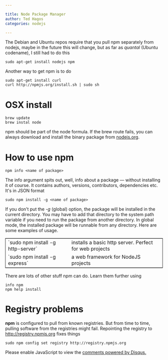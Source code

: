```yaml
---

title: Node Package Manager
author: Ted Hagos
categories: nodejs

---
```


The Debian and Ubuntu repos require that you pull npm separately from nodejs, maybe in the future this will change, but as far as *quantal* (Ubuntu codename), I still had to do this

`sudo apt-get install nodejs npm` 

Another way to get npm is to do

`sudo apt-get install curl`  
`curl http://npmjs.org/install.sh | sudo sh`

# OSX install

`brew update`  
`brew instal node`

npm should be part of the node formula. If the brew route fails, you can always download and install the binary package from [nodejs.org](http://nodejs.org). 

# How to use npm

`npm info <name of package>`

The info argument spits out, well, info about a package &#x2014; without installing it of course. It contains authors, versions, contributors, dependencies etc. It's in JSON format

`sudo npm install -g <name of package>`

If you don't put the *-g* (global) option, the package will be installed in the current directory. You may have to add that directory to the system path variable if you need to run the package from another directory. In global mode, the installed package will be runnable from any directory. Here are some examples of usage. 

<table border="2" cellspacing="0" cellpadding="6" rules="groups" frame="hsides">


<colgroup>
<col  class="left" />

<col  class="left" />
</colgroup>
<tbody>
<tr>
<td class="left">`sudo npm install -g http-server`</td>
<td class="left">installs a basic http server. Perfect for web projects</td>
</tr>


<tr>
<td class="left">`sudo npm install -g express`</td>
<td class="left">a web framework for NodeJS projects</td>
</tr>
</tbody>
</table>

There are lots of other stuff npm can do. Learn them further using

`info npm`  
`npm help install`

# Registry problems

**npm** is configured to pull from known registries. But from time to time, pulling software from the registries might fail. Repointing the registry to <http://registry.npmjs.org> fixes things 

`sudo npm config set registry http://registry.npmjs.org` 

<div id="disqus_thread"></div>
<script type="text/javascript">
    /* * * CONFIGURATION VARIABLES: EDIT BEFORE PASTING INTO YOUR WEBPAGE * * */
    var disqus_shortname = 'thagos'; // required: replace example with your forum shortname

    /* * * DON'T EDIT BELOW THIS LINE * * */
    (function() {
        var dsq = document.createElement('script'); dsq.type = 'text/javascript'; dsq.async = true;
        dsq.src = '//' + disqus_shortname + '.disqus.com/embed.js';
        (document.getElementsByTagName('head')[0] || document.getElementsByTagName('body')[0]).appendChild(dsq);
    })();
</script>
<noscript>Please enable JavaScript to view the <a href="http://disqus.com/?ref_noscript">comments powered by Disqus.</a></noscript>

